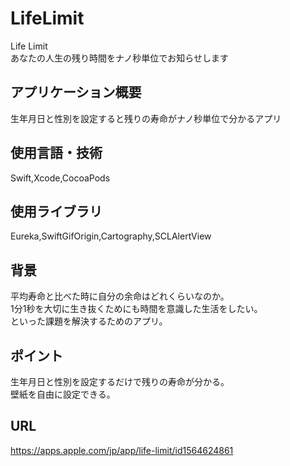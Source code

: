 # LifeLimit
Life Limit  
あなたの人生の残り時間をナノ秒単位でお知らせします

## アプリケーション概要

生年月日と性別を設定すると残りの寿命がナノ秒単位で分かるアプリ  

## 使用言語・技術

Swift,Xcode,CocoaPods  

## 使用ライブラリ

Eureka,SwiftGifOrigin,Cartography,SCLAlertView  

## 背景

平均寿命と比べた時に自分の余命はどれくらいなのか。  
1分1秒を大切に生き抜くためにも時間を意識した生活をしたい。  
といった課題を解決するためのアプリ。

## ポイント

生年月日と性別を設定するだけで残りの寿命が分かる。  
壁紙を自由に設定できる。

## URL

https://apps.apple.com/jp/app/life-limit/id1564624861
